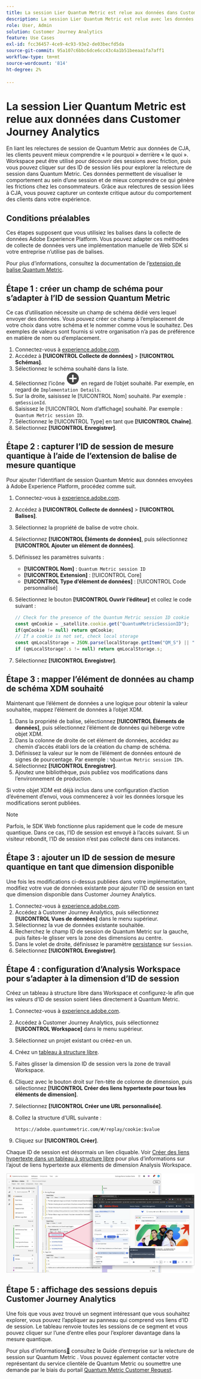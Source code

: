 ```yaml
---
title: La session Lier Quantum Metric est relue aux données dans Customer Journey Analytics
description: La session Lier Quantum Metric est relue avec les données de CJA pour mieux comprendre le « pourquoi » derrière le « quoi ».
role: User, Admin
solution: Customer Journey Analytics
feature: Use Cases
exl-id: fcc36457-4ce9-4c93-93e2-de03becfd5da
source-git-commit: 95a107c6bbc6dce6cc43c4a1b51beeaa1fa7aff1
workflow-type: tm+mt
source-wordcount: '814'
ht-degree: 2%

---
```


# La session Lier Quantum Metric est relue aux données dans Customer Journey Analytics

En liant les relectures de session de Quantum Metric aux données de CJA, les clients peuvent mieux comprendre « le pourquoi » derrière « le quoi ».  Workspace peut être utilisé pour découvrir des sessions avec friction, puis vous pouvez cliquer sur des ID de session liés pour explorer la relecture de session dans Quantum Metric.  Ces données permettent de visualiser le comportement au sein d’une session et de mieux comprendre ce qui génère les frictions chez les consommateurs.  Grâce aux relectures de session liées à CJA, vous pouvez capturer un contexte critique autour du comportement des clients dans votre expérience.

## Conditions préalables

Ces étapes supposent que vous utilisiez les balises dans la collecte de données Adobe Experience Platform. Vous pouvez adapter ces méthodes de collecte de données vers une implémentation manuelle de Web SDK si votre entreprise n’utilise pas de balises.

Pour plus d’informations, consultez la documentation de l’[extension de balise Quantum Metric](https://experienceleague.adobe.com/en/docs/experience-platform/destinations/catalog/analytics/quantum-metric).

## Étape 1 : créer un champ de schéma pour s’adapter à l’ID de session Quantum Metric

Ce cas d’utilisation nécessite un champ de schéma dédié vers lequel envoyer des données. Vous pouvez créer ce champ à l’emplacement de votre choix dans votre schéma et le nommer comme vous le souhaitez. Des exemples de valeurs sont fournis si votre organisation n’a pas de préférence en matière de nom ou d’emplacement.

1. Connectez-vous à [experience.adobe.com](https://experience.adobe.com).
1. Accédez à **[!UICONTROL Collecte de données]** > **[!UICONTROL Schémas]**.
1. Sélectionnez le schéma souhaité dans la liste.
1. Sélectionnez l’icône ![Ajouter un champ](/help/assets/icons/AddCircle.svg) en regard de l’objet souhaité. Par exemple, en regard de `Implementation Details`.
1. Sur la droite, saisissez le [!UICONTROL Nom] souhaité. Par exemple : `qmSessionId`.
1. Saisissez le [!UICONTROL Nom d’affichage] souhaité. Par exemple : `Quantum Metric session ID`.
1. Sélectionnez le [!UICONTROL Type] en tant que **[!UICONTROL Chaîne]**.
1. Sélectionnez **[!UICONTROL Enregistrer]**.

## Étape 2 : capturer l’ID de session de mesure quantique à l’aide de l’extension de balise de mesure quantique

Pour ajouter l’identifiant de session Quantum Metric aux données envoyées à Adobe Experience Platform, procédez comme suit.

1. Connectez-vous à [experience.adobe.com](https://experience.adobe.com).
1. Accédez à **[!UICONTROL Collecte de données]** > **[!UICONTROL Balises]**.
1. Sélectionnez la propriété de balise de votre choix.
1. Sélectionnez **[!UICONTROL Éléments de données]**, puis sélectionnez **[!UICONTROL Ajouter un élément de données]**.
1. Définissez les paramètres suivants :
   * **[!UICONTROL Nom]** : `Quantum Metric session ID`
   * **[!UICONTROL Extension]** : [!UICONTROL Core]
   * **[!UICONTROL Type d’élément de données]** : [!UICONTROL Code personnalisé]
1. Sélectionnez le bouton **[!UICONTROL Ouvrir l’éditeur]** et collez le code suivant :

   ```js
   // Check for the presence of the Quantum Metric session ID cookie
   const qmCookie = _satellite.cookie.get("QuantumMetricSessionID");
   if(qmCookie != null) return qmCookie;
   // If a cookie is not set, check local storage
   const qmLocalStorage = JSON.parse(localStorage.getItem("QM_S") || "{}");
   if (qmLocalStorage?.s != null) return qmLocalStorage.s;
   ```

1. Sélectionnez **[!UICONTROL Enregistrer]**.

## Étape 3 : mapper l’élément de données au champ de schéma XDM souhaité

Maintenant que l’élément de données a une logique pour obtenir la valeur souhaitée, mappez l’élément de données à l’objet XDM.

1. Dans la propriété de balise, sélectionnez **[!UICONTROL Éléments de données]**, puis sélectionnez l’élément de données qui héberge votre objet XDM.
1. Dans la colonne de droite de cet élément de données, accédez au chemin d’accès établi lors de la création du champ de schéma.
1. Définissez la valeur sur le nom de l’élément de données entouré de signes de pourcentage. Par exemple : `%Quantum Metric session ID%`.
1. Sélectionnez **[!UICONTROL Enregistrer]**.
1. Ajoutez une bibliothèque, puis publiez vos modifications dans l’environnement de production.

Si votre objet XDM est déjà inclus dans une configuration d’action d’événement d’envoi, vous commencerez à voir les données lorsque les modifications seront publiées.

>[!NOTE]
>
>Parfois, le SDK Web fonctionne plus rapidement que le code de mesure quantique. Dans ce cas, l’ID de session est envoyé à l’accès suivant. Si un visiteur rebondit, l’ID de session n’est pas collecté dans ces instances.

## Étape 3 : ajouter un ID de session de mesure quantique en tant que dimension disponible

Une fois les modifications ci-dessus publiées dans votre implémentation, modifiez votre vue de données existante pour ajouter l’ID de session en tant que dimension disponible dans Customer Journey Analytics.

1. Connectez-vous à [experience.adobe.com](https://experience.adobe.com).
1. Accédez à Customer Journey Analytics, puis sélectionnez **[!UICONTROL Vues de données]** dans le menu supérieur.
1. Sélectionnez la vue de données existante souhaitée.
1. Recherchez le champ ID de session de Quantum Metric sur la gauche, puis faites-le glisser vers la zone des dimensions au centre.
1. Dans le volet de droite, définissez le paramètre [persistance](/help/data-views/component-settings/persistence.md) sur `Session`.
1. Sélectionnez **[!UICONTROL Enregistrer]**.

## Étape 4 : configuration d’Analysis Workspace pour s’adapter à la dimension d’ID de session

Créez un tableau à structure libre dans Workspace et configurez-le afin que les valeurs d’ID de session soient liées directement à Quantum Metric.

1. Connectez-vous à [experience.adobe.com](https://experience.adobe.com).
1. Accédez à Customer Journey Analytics, puis sélectionnez **[!UICONTROL Workspace]** dans le menu supérieur.
1. Sélectionnez un projet existant ou créez-en un.
1. Créez un [tableau à structure libre](/help/analysis-workspace/visualizations/freeform-table/freeform-table.md).
1. Faites glisser la dimension ID de session vers la zone de travail Workspace.
1. Cliquez avec le bouton droit sur l’en-tête de colonne de dimension, puis sélectionnez **[!UICONTROL Créer des liens hypertexte pour tous les éléments de dimension]**.
1. Sélectionnez **[!UICONTROL Créer une URL personnalisée]**.
1. Collez la structure d’URL suivante :

   ```
   https://adobe.quantummetric.com/#/replay/cookie:$value
   ```

1. Cliquez sur **[!UICONTROL Créer]**.

Chaque ID de session est désormais un lien cliquable. Voir [Créer des liens hypertexte dans un tableau à structure libre](/help/analysis-workspace/visualizations/freeform-table/freeform-table-hyperlinks.md) pour plus d’informations sur l’ajout de liens hypertexte aux éléments de dimension Analysis Workspace.

![Relecture de session](assets/session-replay.png)

## Étape 5 : affichage des sessions depuis Customer Journey Analytics

Une fois que vous avez trouvé un segment intéressant que vous souhaitez explorer, vous pouvez l’appliquer au panneau qui comprend vos liens d’ID de session. Le tableau renvoie toutes les sessions de ce segment et vous pouvez cliquer sur l’une d’entre elles pour l’explorer davantage dans la mesure quantique.

Pour plus d’informations[&#128279;](https://www.quantummetric.com/resources/ebook/the-enterprise-guide-to-session-replay) consultez le  Guide d’entreprise sur la relecture de session sur Quantum Metric . Vous pouvez également contacter votre représentant du service clientèle de Quantum Metric ou soumettre une demande par le biais du portail [Quantum Metric Customer Request](https://community.quantummetric.com/s/public-support-page).
